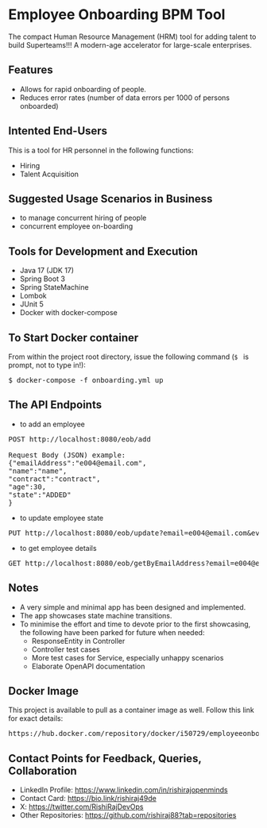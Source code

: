 # Employee Onboarding BPM Tool
The compact Human Resource Management (HRM) tool for adding talent to build Superteams!!! A modern-age accelerator for large-scale enterprises.

## Features
- Allows for rapid onboarding of people.
- Reduces error rates (number of data errors per 1000 of persons onboarded)

## Intented End-Users
This is a tool for HR personnel in the following functions:
- Hiring
- Talent Acquisition

## Suggested Usage Scenarios in Business
- to manage concurrent hiring of people
- concurrent employee on-boarding

## Tools for Development and Execution
- Java 17 (JDK 17)
- Spring Boot 3
- Spring StateMachine
- Lombok
- JUnit 5
- Docker with docker-compose

## To Start Docker container
From within the project root directory, issue the following command (`$ ` is prompt, not to type in!):
<pre>$ docker-compose -f onboarding.yml up</pre>

## The API Endpoints
- to add an employee
<pre>POST http://localhost:8080/eob/add

Request Body (JSON) example:
{"emailAddress":"e004@email.com",
"name":"name",
"contract":"contract",
"age":30,
"state":"ADDED"
}</pre>

- to update employee state
<pre>PUT http://localhost:8080/eob/update?email=e004@email.com&event=BEGIN_CHECK</pre>

- to get employee details
<pre>GET http://localhost:8080/eob/getByEmailAddress?email=e004@email.com</pre>

## Notes
- A very simple and minimal app has been designed and implemented.
- The app showcases state machine transitions.
- To minimise the effort and time to devote prior to the first showcasing, the following have been parked for future when needed:
  - ResponseEntity in Controller
  - Controller test cases
  - More test cases for Service, especially unhappy scenarios
  - Elaborate OpenAPI documentation

## Docker Image
This project is available to pull as a container image as well. Follow this link for exact details:
<pre>https://hub.docker.com/repository/docker/i50729/employeeonboarding</pre>

## Contact Points for Feedback, Queries, Collaboration
- LinkedIn Profile: https://www.linkedin.com/in/rishirajopenminds
- Contact Card: https://bio.link/rishiraj49de
- X: https://twitter.com/RishiRajDevOps
- Other Repositories: https://github.com/rishiraj88?tab=repositories
